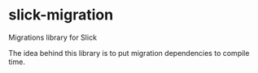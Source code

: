 # slick-migration
Migrations library for Slick

The idea behind this library is to put migration dependencies to compile time.
